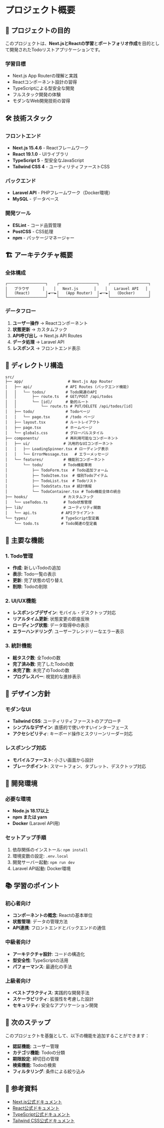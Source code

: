 # プロジェクト概要

## 🎯 プロジェクトの目的

このプロジェクトは、**Next.jsとReactの学習**と**ポートフォリオ作成**を目的として開発されたTodoリストアプリケーションです。

### 学習目標
- Next.js App Routerの理解と実践
- Reactコンポーネント設計の習得
- TypeScriptによる型安全な開発
- フルスタック開発の体験
- モダンなWeb開発技術の習得

## 🛠️ 技術スタック

### フロントエンド
- **Next.js 15.4.6** - Reactフレームワーク
- **React 19.1.0** - UIライブラリ
- **TypeScript 5** - 型安全なJavaScript
- **Tailwind CSS 4** - ユーティリティファーストCSS

### バックエンド
- **Laravel API** - PHPフレームワーク（Docker環境）
- **MySQL** - データベース

### 開発ツール
- **ESLint** - コード品質管理
- **PostCSS** - CSS処理
- **npm** - パッケージマネージャー

## 🏗️ アーキテクチャ概要

### 全体構成
```
┌─────────────────┐    ┌─────────────────┐    ┌─────────────────┐
│   ブラウザ      │    │   Next.js       │    │   Laravel API   │
│   (React)       │◄──►│   (App Router)  │◄──►│   (Docker)      │
└─────────────────┘    └─────────────────┘    └─────────────────┘
```

### データフロー
1. **ユーザー操作** → Reactコンポーネント
2. **状態更新** → カスタムフック
3. **API呼び出し** → Next.js API Routes
4. **データ処理** → Laravel API
5. **レスポンス** → フロントエンド表示

## 📁 ディレクトリ構造

```
src/
├── app/                    # Next.js App Router
│   ├── api/               # API Routes (バックエンド機能)
│   │   └── todos/         # Todo関連のAPI
│   │       ├── route.ts   # GET/POST /api/todos
│   │       └── [id]/      # 動的ルート
│   │           └── route.ts # PUT/DELETE /api/todos/[id]
│   ├── todo/              # Todoページ
│   │   └── page.tsx       # /todo ページ
│   ├── layout.tsx         # ルートレイアウト
│   ├── page.tsx           # ホームページ
│   └── globals.css        # グローバルスタイル
├── components/            # 再利用可能なコンポーネント
│   ├── ui/               # 汎用的なUIコンポーネント
│   │   ├── LoadingSpinner.tsx # ローディング表示
│   │   └── ErrorMessage.tsx   # エラーメッセージ
│   └── features/         # 機能別コンポーネント
│       └── todo/         # Todo機能専用
│           ├── TodoForm.tsx  # Todo追加フォーム
│           ├── TodoItem.tsx  # 個別Todoアイテム
│           ├── TodoList.tsx  # Todoリスト
│           ├── TodoStats.tsx # 統計情報
│           └── TodoContainer.tsx # Todo機能全体の統合
├── hooks/                # カスタムフック
│   └── useTodos.ts       # Todo状態管理
├── lib/                  # ユーティリティ関数
│   └── api.ts           # APIクライアント
└── types/               # TypeScript型定義
    └── todo.ts          # Todo関連の型定義
```

## 🔄 主要な機能

### 1. Todo管理
- **作成**: 新しいTodoの追加
- **表示**: Todo一覧の表示
- **更新**: 完了状態の切り替え
- **削除**: Todoの削除

### 2. UI/UX機能
- **レスポンシブデザイン**: モバイル・デスクトップ対応
- **リアルタイム更新**: 状態変更の即座反映
- **ローディング状態**: データ取得中の表示
- **エラーハンドリング**: ユーザーフレンドリーなエラー表示

### 3. 統計機能
- **総タスク数**: 全Todoの数
- **完了済み数**: 完了したTodoの数
- **未完了数**: 未完了のTodoの数
- **プログレスバー**: 視覚的な進捗表示

## 🎨 デザイン方針

### モダンなUI
- **Tailwind CSS**: ユーティリティファーストのアプローチ
- **シンプルなデザイン**: 直感的で使いやすいインターフェース
- **アクセシビリティ**: キーボード操作とスクリーンリーダー対応

### レスポンシブ対応
- **モバイルファースト**: 小さい画面から設計
- **ブレークポイント**: スマートフォン、タブレット、デスクトップ対応

## 🔧 開発環境

### 必要な環境
- **Node.js 18.17以上**
- **npm または yarn**
- **Docker** (Laravel API用)

### セットアップ手順
1. 依存関係のインストール: `npm install`
2. 環境変数の設定: `.env.local`
3. 開発サーバー起動: `npm run dev`
4. Laravel API起動: Docker環境

## 📚 学習のポイント

### 初心者向け
- **コンポーネントの概念**: Reactの基本単位
- **状態管理**: データの管理方法
- **API連携**: フロントエンドとバックエンドの通信

### 中級者向け
- **アーキテクチャ設計**: コードの構造化
- **型安全性**: TypeScriptの活用
- **パフォーマンス**: 最適化の手法

### 上級者向け
- **ベストプラクティス**: 実践的な開発手法
- **スケーラビリティ**: 拡張性を考慮した設計
- **セキュリティ**: 安全なアプリケーション開発

## 🚀 次のステップ

このプロジェクトを基盤として、以下の機能を追加することができます：

- **認証機能**: ユーザー管理
- **カテゴリ機能**: Todoの分類
- **期限設定**: 締切日の管理
- **検索機能**: Todoの検索
- **フィルタリング**: 条件による絞り込み

## 📖 参考資料

- [Next.js公式ドキュメント](https://nextjs.org/docs)
- [React公式ドキュメント](https://react.dev/)
- [TypeScript公式ドキュメント](https://www.typescriptlang.org/docs)
- [Tailwind CSS公式ドキュメント](https://tailwindcss.com/docs)
